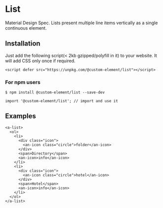 # List

Material Design Spec.
Lists present multiple line items vertically as a single continuous element.

## Installation

Just add the following script(< 2kb gzipped/polyfill in it) to your website. It will add CSS only once if required.
```
<script defer src="https://unpkg.com/@custom-element/list"></script>
```

### For npm users
```
$ npm install @custom-element/list --save-dev

import '@custom-element/list'; // import and use it
```

## Examples
```
<a-list>
  <ol>
    <li>
      <div class="icon">
        <an-icon class="circle">folder</an-icon>
      </div>
      <span>Directory</span>
      <an-icon>info</an-icon>
    </li>
    <li>
      <div class="icon">
        <an-icon class="circle">hotel</an-icon>
      </div>
      <span>Hotel</span>
      <an-icon>info</an-icon>
    </li>
  </ol>
</a-list>
```